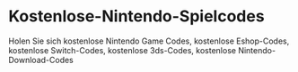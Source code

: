 # Kostenlose-Nintendo-Spielcodes
Holen Sie sich kostenlose Nintendo Game Codes, kostenlose Eshop-Codes, kostenlose Switch-Codes, kostenlose 3ds-Codes, kostenlose Nintendo-Download-Codes
